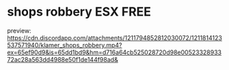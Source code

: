 # shops robbery ESX FREE
preview: https://cdn.discordapp.com/attachments/1211794852812030072/1211814123537571940/klamer_shops_robbery.mp4?ex=65ef90d9&is=65dd1bd9&hm=d716a64cb525028720d98e0052332893372ac28a563dd4988e50f1de144f98ad&
